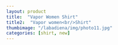 ```yaml
---
layout: product
title:  "Vapor Women Shirt"
title2:  "Vapor women<br/>Shirt"
thumbimage: "/labadiena/img/photo11.jpg"
categories: [shirt, new]
---
```

